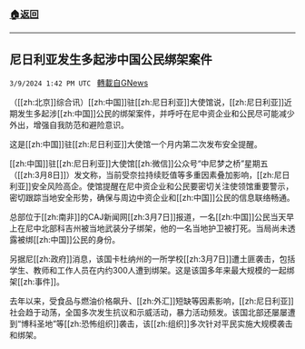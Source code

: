 ###  [:house:返回](README.md)
---


## 尼日利亚发生多起涉中国公民绑架案件
`3/9/2024 1:42 PM UTC ` [轉載自GNews](https://gnews.org/articles/2380009)

（[[zh:北京]]综合讯）[[zh:中国]]驻[[zh:尼日利亚]]大使馆说，[[zh:尼日利亚]]近期发生多起涉[[zh:中国]]公民的绑架案件，并呼吁在尼中资企业和公民尽可能减少外出，增强自我防范和避险意识。

这是[[zh:中国]]驻[[zh:尼日利亚]]大使馆一个月内第二次发布安全提醒。

[[zh:中国]]驻[[zh:尼日利亚]]大使馆[[zh:微信]]公众号“中尼梦之桥”星期五（[[zh:3月8日]]）发文称，当前受奈拉持续贬值等多重因素叠加影响，[[zh:尼日利亚]]安全风险高企。使馆提醒在尼中资企业和公民要密切关注使领馆重要警示，密切跟踪当地安全形势，确保与周边中资企业和[[zh:中国]]公民的信息联络畅通。

总部位于[[zh:南非]]的CAJ新闻网[[zh:3月7日]]报道，一名[[zh:中国]]公民当天早上在尼中北部科吉州被当地武装分子绑架，他的一名当地护卫被打死。当局尚未透露被绑[[zh:中国]]公民的身份。

另据尼[[zh:政府]]消息，该国卡杜纳州的一所学校[[zh:3月7日]]遭土匪袭击，包括学生、教师和工作人员在内约300人遭到绑架。这是该国多年来最大规模的一起绑架[[zh:事件]]。

去年以来，受食品与燃油价格飙升、[[zh:外汇]]短缺等因素影响，[[zh:尼日利亚]]社会趋于动荡，全国多次发生抗议和示威活动，暴力活动频发。该国北部还屡屡遭到“博科圣地”等[[zh:恐怖组织]]袭击，该[[zh:组织]]多次针对平民实施大规模袭击和绑架。

